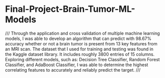 # Final-Project-Brain-Tumor-ML-Models

///
Through the application and cross validation of multiple machine learning models, I was able to develop an algorithm that can predict with 98.67% accuracy whether or not a brain tumor is present from 13 key features from an MRI scan. The dataset that I used for training and testing was found in the Kaggle dataset library. It includes roughly 3800 entries of 15 columns. Exploring different models, such as: Decision Tree Classifier, Random Forest Classifier, and AdaBoost Classifier, I was able to determine the highest correlating features to accurately and reliably predict the target.
///
